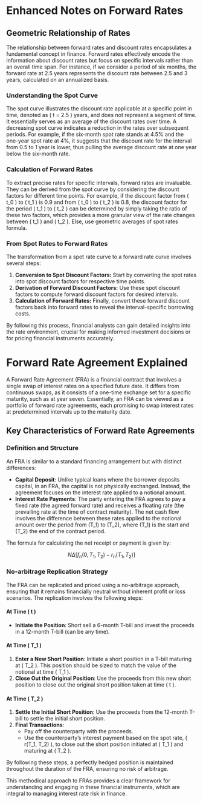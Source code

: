 # Enhanced Notes on Forward Rates

## Geometric Relationship of Rates

The relationship between forward rates and discount rates encapsulates a fundamental concept in finance. Forward rates effectively encode the information about discount rates but focus on specific intervals rather than an overall time span. For instance, if we consider a period of six months, the forward rate at 2.5 years represents the discount rate between 2.5 and 3 years, calculated on an annualized basis.

### Understanding the Spot Curve

The spot curve illustrates the discount rate applicable at a specific point in time, denoted as \( t = 2.5 \) years, and does not represent a segment of time. It essentially serves as an average of the discount rates over time. A decreasing spot curve indicates a reduction in the rates over subsequent periods. For example, if the six-month spot rate stands at 4.5% and the one-year spot rate at 4%, it suggests that the discount rate for the interval from 0.5 to 1 year is lower, thus pulling the average discount rate at one year below the six-month rate.

### Calculation of Forward Rates

To extract precise rates for specific intervals, forward rates are invaluable. They can be derived from the spot curve by considering the discount factors for different time points. For example, if the discount factor from \( t_0 \) to \( t_1 \) is 0.9 and from \( t_0 \) to \( t_2 \) is 0.8, the discount factor for the period \( t_1 \) to \( t_2 \) can be determined by simply taking the ratio of these two factors, which provides a more granular view of the rate changes between \( t_1 \) and \( t_2 \). Else, use geometric averages of spot rates formula. 

### From Spot Rates to Forward Rates

The transformation from a spot rate curve to a forward rate curve involves several steps:
1. **Conversion to Spot Discount Factors:** Start by converting the spot rates into spot discount factors for respective time points.
2. **Derivation of Forward Discount Factors:** Use these spot discount factors to compute forward discount factors for desired intervals.
3. **Calculation of Forward Rates:** Finally, convert these forward discount factors back into forward rates to reveal the interval-specific borrowing costs.

By following this process, financial analysts can gain detailed insights into the rate environment, crucial for making informed investment decisions or for pricing financial instruments accurately.

# Forward Rate Agreement Explained

A Forward Rate Agreement (FRA) is a financial contract that involves a single swap of interest rates on a specified future date. It differs from continuous swaps, as it consists of a one-time exchange set for a specific maturity, such as at year seven. Essentially, an FRA can be viewed as a portfolio of forward rate agreements, each promising to swap interest rates at predetermined intervals up to the maturity date.

## Key Characteristics of Forward Rate Agreements

### Definition and Structure
An FRA is similar to a standard financing arrangement but with distinct differences:

- **Capital Deposit**: Unlike typical loans where the borrower deposits capital, in an FRA, the capital is not physically exchanged. Instead, the agreement focuses on the interest rate applied to a notional amount.
- **Interest Rate Payments**: The party entering the FRA agrees to pay a fixed rate (the agreed forward rate) and receives a floating rate (the prevailing rate at the time of contract maturity). The net cash flow involves the difference between these rates applied to the notional amount over the period from \(T_1\) to \(T_2\), where \(T_1\) is the start and \(T_2\) the end of the contract period.

The formula for calculating the net receipt or payment is given by:
```math
N \Delta \left[ f_n(0,T_1,T_2) - r_n(T_1,T_2) \right]
```

### No-arbitrage Replication Strategy

The FRA can be replicated and priced using a no-arbitrage approach, ensuring that it remains financially neutral without inherent profit or loss scenarios. The replication involves the following steps:

#### At Time \( t \)
- **Initiate the Position**: Short sell a 6-month T-bill and invest the proceeds in a 12-month T-bill (can be any time).

#### At Time \( T_1 \)
1. **Enter a New Short Position**: Initiate a short position in a T-bill maturing at \( T_2 \). This position should be sized to match the value of the notional at time \( T_1 \).
2. **Close Out the Original Position**: Use the proceeds from this new short position to close out the original short position taken at time \( t \).

#### At Time \( T_2 \)
1. **Settle the Initial Short Position**: Use the proceeds from the 12-month T-bill to settle the initial short position.
2. **Final Transactions**:
   - Pay off the counterparty with the proceeds.
   - Use the counterparty’s interest payment based on the spot rate, \( r(T_1, T_2) \), to close out the short position initiated at \( T_1 \) and maturing at \( T_2 \).

By following these steps, a perfectly hedged position is maintained throughout the duration of the FRA, ensuring no risk of arbitrage.

This methodical approach to FRAs provides a clear framework for understanding and engaging in these financial instruments, which are integral to managing interest rate risk in finance.


